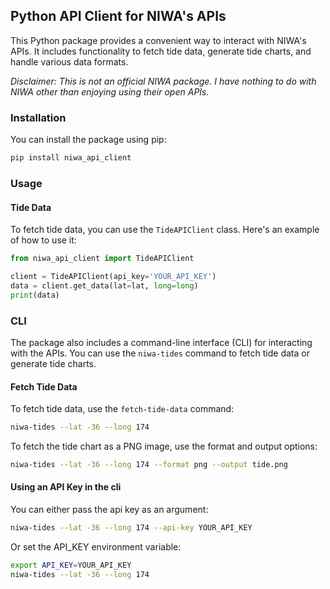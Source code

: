 ## Python API Client for NIWA's APIs

This Python package provides a convenient way to interact with NIWA's APIs. It includes functionality to fetch tide data, generate tide charts, and handle various data formats.

*Disclaimer: This is not an official NIWA package. I have nothing to do with NIWA other than enjoying using their open APIs.*

### Installation

You can install the package using pip:

```bash
pip install niwa_api_client
```

### Usage

#### Tide Data

To fetch tide data, you can use the `TideAPIClient` class. Here's an example of how to use it:

```python
from niwa_api_client import TideAPIClient

client = TideAPIClient(api_key='YOUR_API_KEY')
data = client.get_data(lat=lat, long=long)
print(data)
```

### CLI

The package also includes a command-line interface (CLI) for interacting with the APIs. You can use the `niwa-tides` command to fetch tide data or generate tide charts.

#### Fetch Tide Data

To fetch tide data, use the `fetch-tide-data` command:

```bash
niwa-tides --lat -36 --long 174 
```

To fetch the tide chart as a PNG image, use the format and output options:

```bash
niwa-tides --lat -36 --long 174 --format png --output tide.png
```

#### Using an API Key in the cli

You can either pass the api key as an argument:

```bash
niwa-tides --lat -36 --long 174 --api-key YOUR_API_KEY
```

Or set the API_KEY environment variable:

```bash
export API_KEY=YOUR_API_KEY
niwa-tides --lat -36 --long 174 
```






